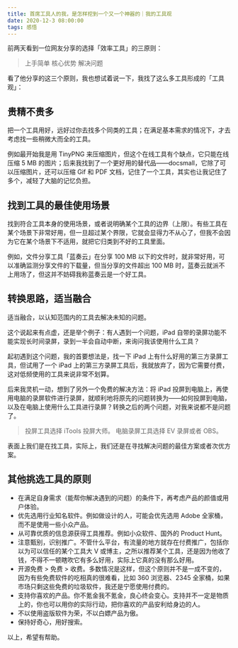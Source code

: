 ```yaml
---
title: 首席工具人的我，是怎样挖到一个又一个神器的｜我的工具观      
date: 2020-12-3 08:00:00    
tags: 感悟         
---  
```


前两天看到一位网友分享的选择「效率工具」的三原则：

>上手简单
核心优势
解决问题

看了他分享的这三个原则，我也想试着说一下，我找了这么多工具形成的「工具观」：

## 贵精不贵多

把一个工具用好，远好过你去找多个同类的工具；在满足基本需求的情况下，才去考虑找一些稍微大而全的工具。

例如最开始我是用 TinyPNG 来压缩图片，但这个在线工具有个缺点，它只能在线压缩 5 MB 的图片；后来我找到了一个更好用的替代品——docsmall，它除了可以压缩图片，还可以压缩 Gif 和 PDF 文档，记住了一个工具，其实也让我记住了多个，减轻了大脑的记忆负担。

## 找到工具的最佳使用场景

找到符合工具本身的使用场景，或者说明确某个工具的边界（上限）。有些工具在某个场景下非常好用，但一旦超过某个界限，它就会显得力不从心了，但我不会因为它在某个场景下不适用，就把它归类到不好的工具里面。

例如，文件分享工具「蓝奏云」在分享 100 MB 以下的文件时，就非常好用，可以准确监测分享文件的下载量，但当分享的文件超出 100 MB 时，蓝奏云就派不上用场了，但这并不妨碍我称蓝奏云是一个好工具。

## 转换思路，适当融合

适当融合，以认知范围内的工具去解决未知的问题。

这个说起来有点虚，还是举个例子：有人遇到一个问题，iPad 自带的录屏功能不能实现长时间录屏，录到一半会自动中断，来询问我该使用什么工具？

起初遇到这个问题，我的首要想法是，找一下 iPad 上有什么好用的第三方录屏工具，但试用了一个 iPad 上的第三方录屏工具后，我就放弃了，因为它需要付费，这对低频使用的工具来说非常不划算。

后来我灵机一动，想到了另外一个免费的解决方法：将 iPad 投屏到电脑上，再使用电脑的录屏软件进行录屏，就顺利地将原先的问题转换为——如何投屏到电脑，以及在电脑上使用什么工具进行录屏？转换之后的两个问题，对我来说都不是问题了。

>投屏工具选择 iTools 投屏大师。
电脑录屏工具选择 EV 录屏或者 OBS。

表面上我们是在找工具，实际上，我们还是在寻找解决问题的最佳方案或者次优方案。   

## 其他挑选工具的原则

* 在满足自身需求（能帮你解决遇到的问题）的条件下，再考虑产品的颜值或用户体验。
* 优先选用行业知名软件。例如做设计的人，可能会优先选用 Adobe 全家桶，而不是使用一些小众产品。
* 从可靠优质的信息源获得工具推荐。例如小众软件、国外的 Product Hunt。  
* 注意甄别，识别推广。不管什么平台，有流量的地方就存在付费推广，包括你以为可以信任的某个工具大 V 或博主，之所以推荐某个工具，还是因为他收了钱，不得不一顿瞎吹它有多么好用，实际上它真的没有那么好用。  
* 开源免费 > 免费 > 收费。多数情况是这样，但这个原则并不是一成不变的，因为有些免费软件的吃相真的很难看，比如 360 浏览器、2345 全家桶，如果市场只剩这些免费的垃圾软件，我还是宁愿使用付费的。 
* 支持你喜欢的产品。你不氪金我不氪金，良心终会变心。支持并不一定是物质上的，你也可以用你的实际行动，把你喜欢的产品安利给身边的人。
* 不以使用盗版软件为荣，不以白嫖产品为傲。  
* 保持好奇心，用好搜索。

以上，希望有帮助。
